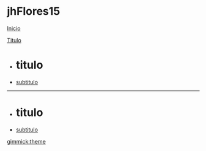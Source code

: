 # jhFlores15

[Inicio](Archivo.md)

[Titulo]()
  * # titulo
  * [subtitulo](proyectos/archivo.md)
  - - - -
  * # titulo
  * [subtitulo](proyectos/archivo.md)

<!-- set a default theme -->
[gimmick:theme](flatly)

